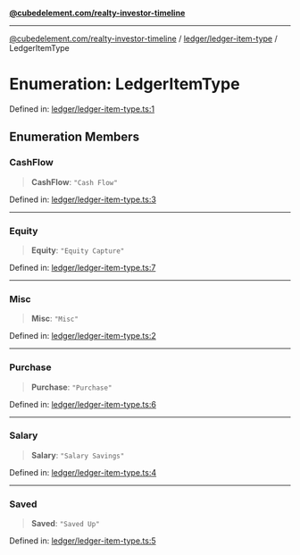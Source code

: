 [**@cubedelement.com/realty-investor-timeline**](../../../index.md)

---

[@cubedelement.com/realty-investor-timeline](../../../modules.md) / [ledger/ledger-item-type](../index.md) / LedgerItemType

# Enumeration: LedgerItemType

Defined in: [ledger/ledger-item-type.ts:1](https://github.com/kvernon/realty-investor-timeline/blob/d14161e46dc540b751017ae4b2cfca53cbab658c/src/ledger/ledger-item-type.ts#L1)

## Enumeration Members

### CashFlow

> **CashFlow**: `"Cash Flow"`

Defined in: [ledger/ledger-item-type.ts:3](https://github.com/kvernon/realty-investor-timeline/blob/d14161e46dc540b751017ae4b2cfca53cbab658c/src/ledger/ledger-item-type.ts#L3)

---

### Equity

> **Equity**: `"Equity Capture"`

Defined in: [ledger/ledger-item-type.ts:7](https://github.com/kvernon/realty-investor-timeline/blob/d14161e46dc540b751017ae4b2cfca53cbab658c/src/ledger/ledger-item-type.ts#L7)

---

### Misc

> **Misc**: `"Misc"`

Defined in: [ledger/ledger-item-type.ts:2](https://github.com/kvernon/realty-investor-timeline/blob/d14161e46dc540b751017ae4b2cfca53cbab658c/src/ledger/ledger-item-type.ts#L2)

---

### Purchase

> **Purchase**: `"Purchase"`

Defined in: [ledger/ledger-item-type.ts:6](https://github.com/kvernon/realty-investor-timeline/blob/d14161e46dc540b751017ae4b2cfca53cbab658c/src/ledger/ledger-item-type.ts#L6)

---

### Salary

> **Salary**: `"Salary Savings"`

Defined in: [ledger/ledger-item-type.ts:4](https://github.com/kvernon/realty-investor-timeline/blob/d14161e46dc540b751017ae4b2cfca53cbab658c/src/ledger/ledger-item-type.ts#L4)

---

### Saved

> **Saved**: `"Saved Up"`

Defined in: [ledger/ledger-item-type.ts:5](https://github.com/kvernon/realty-investor-timeline/blob/d14161e46dc540b751017ae4b2cfca53cbab658c/src/ledger/ledger-item-type.ts#L5)
